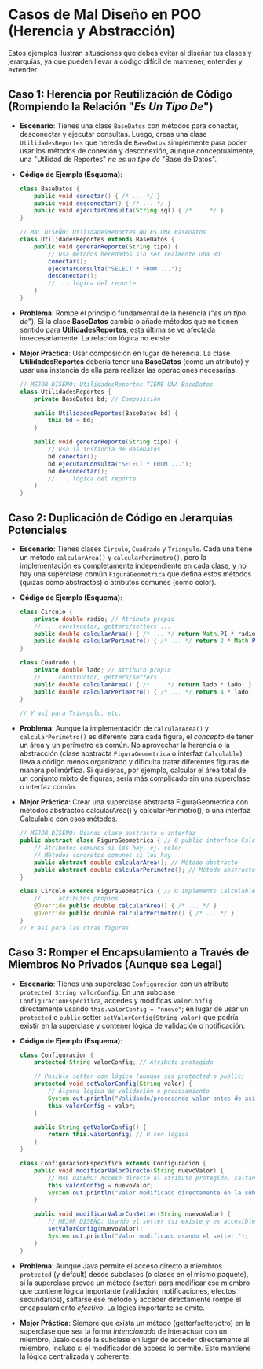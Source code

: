 # Casos de Mal Diseño en POO (Herencia y Abstracción)

Estos ejemplos ilustran situaciones que debes evitar al diseñar tus clases y jerarquías, ya que pueden llevar a código difícil de mantener, entender y extender.

## Caso 1: Herencia por Reutilización de Código (Rompiendo la Relación "_Es Un Tipo De_")

- **Escenario**: Tienes una clase `BaseDatos` con métodos para conectar, desconectar y ejecutar consultas. Luego, creas una clase `UtilidadesReportes` que hereda de `BaseDatos` simplemente para poder usar los métodos de conexión y desconexión, aunque conceptualmente, una "Utilidad de Reportes" _no es un tipo de_ "Base de Datos".
- **Código de Ejemplo (Esquema)**:

    ```Java
    class BaseDatos {
        public void conectar() { /* ... */ }
        public void desconectar() { /* ... */ }
        public void ejecutarConsulta(String sql) { /* ... */ }
    }

    // MAL DISEÑO: UtilidadesReportes NO ES UNA BaseDatos
    class UtilidadesReportes extends BaseDatos {
        public void generarReporte(String tipo) {
            // Usa métodos heredados sin ser realmente una BD
            conectar();
            ejecutarConsulta("SELECT * FROM ...");
            desconectar();
            // ... lógica del reporte ...
        }
    }
    ```

- **Problema**: Rompe el principio fundamental de la herencia ("_es un tipo de_"). Si la clase **BaseDatos** cambia o añade métodos que no tienen sentido para **UtilidadesReportes**, esta última se ve afectada innecesariamente. La relación lógica no existe.
- **Mejor Práctica**: Usar composición en lugar de herencia. La clase **UtilidadesReportes** debería tener una **BaseDatos** (como un atributo) y usar una instancia de ella para realizar las operaciones necesarias.

    ```Java
    // MEJOR DISEÑO: UtilidadesReportes TIENE UNA BaseDatos
    class UtilidadesReportes {
        private BaseDatos bd; // Composición

        public UtilidadesReportes(BaseDatos bd) {
            this.bd = bd;
        }

        public void generarReporte(String tipo) {
            // Usa la instancia de BaseDatos
            bd.conectar();
            bd.ejecutarConsulta("SELECT * FROM ...");
            bd.desconectar();
            // ... lógica del reporte ...
        }
    }
    ```

## Caso 2: Duplicación de Código en Jerarquías Potenciales

- **Escenario**: Tienes clases `Circulo`, `Cuadrado` y `Triangulo`. Cada una tiene un método `calcularArea()` y `calcularPerimetro()`, pero la implementación es completamente independiente en cada clase, y no hay una superclase común `FiguraGeometrica` que defina estos métodos (quizás como abstractos) o atributos comunes (como color).
- **Código de Ejemplo (Esquema)**:

    ```Java
    class Circulo {
        private double radio; // Atributo propio
        // ... constructor, getters/setters ...
        public double calcularArea() { /* ... */ return Math.PI * radio * radio; }
        public double calcularPerimetro() { /* ... */ return 2 * Math.PI * radio; }
    }

    class Cuadrado {
        private double lado; // Atributo propio
        // ... constructor, getters/setters ...
        public double calcularArea() { /* ... */ return lado * lado; }
        public double calcularPerimetro() { /* ... */ return 4 * lado; }
    }

    // Y así para Triangulo, etc.
    ```

- **Problema**: Aunque la implementación de `calcularArea()` y `calcularPerimetro()` es diferente para cada figura, el _concepto_ de tener un área y un perímetro es común. No aprovechar la herencia o la abstracción (clase abstracta `FiguraGeometrica` o interfaz `Calculable`) lleva a código menos organizado y dificulta tratar diferentes figuras de manera polimórfica. Si quisieras, por ejemplo, calcular el área total de un conjunto mixto de figuras, sería más complicado sin una superclase o interfaz común.
- **Mejor Práctica**: Crear una superclase abstracta FiguraGeometrica con métodos abstractos calcularArea() y calcularPerimetro(), o una interfaz Calculable con esos métodos.

    ```Java
    // MEJOR DISEÑO: Usando clase abstracta o interfaz
    public abstract class FiguraGeometrica { // O public interface Calculable { ... }
        // Atributos comunes si los hay, ej. color
        // Métodos concretos comunes si los hay
        public abstract double calcularArea(); // Método abstracto
        public abstract double calcularPerimetro(); // Método abstracto
    }

    class Circulo extends FiguraGeometrica { // O implements Calculable
        // ... atributos propios ...
        @Override public double calcularArea() { /* ... */ }
        @Override public double calcularPerimetro() { /* ... */ }
    }
    // Y así para las otras figuras
    ```

## Caso 3: Romper el Encapsulamiento a Través de Miembros No Privados (Aunque sea Legal)

- **Escenario**: Tienes una superclase `Configuracion` con un atributo `protected String valorConfig`. En una subclase `ConfiguracionEspecifica`, accedes y modificas `valorConfig` directamente usando `this.valorConfig = "nuevo"`; en lugar de usar un `protected` o `public` setter `setValorConfig(String valor)` que podría existir en la superclase y contener lógica de validación o notificación.
- **Código de Ejemplo (Esquema)**:

    ```Java
    class Configuracion {
        protected String valorConfig; // Atributo protegido

        // Posible setter con lógica (aunque sea protected o public)
        protected void setValorConfig(String valor) {
            // Alguna lógica de validación o procesamiento
            System.out.println("Validando/procesando valor antes de asignar...");
            this.valorConfig = valor;
        }

        public String getValorConfig() {
            return this.valorConfig; // O con lógica
        }
    }

    class ConfiguracionEspecifica extends Configuracion {
        public void modificarValorDirecto(String nuevoValor) {
            // MAL DISEÑO: Acceso directo al atributo protegido, saltando el setter
            this.valorConfig = nuevoValor;
            System.out.println("Valor modificado directamente en la subclase.");
        }

        public void modificarValorConSetter(String nuevoValor) {
            // MEJOR DISEÑO: Usando el setter (si existe y es accesible)
            setValorConfig(nuevoValor);
            System.out.println("Valor modificado usando el setter.");
        }
    }
    ```

- **Problema**: Aunque Java permite el acceso directo a miembros `protected` (y default) desde subclases (o clases en el mismo paquete), si la superclase provee un método (setter) para modificar ese miembro que contiene lógica importante (validación, notificaciones, efectos secundarios), saltarse ese método y acceder directamente rompe el encapsulamiento _efectivo_. La lógica importante se omite.
- **Mejor Práctica**: Siempre que exista un método (getter/setter/otro) en la superclase que sea la forma _intencionada_ de interactuar con un miembro, úsalo desde la subclase en lugar de acceder directamente al miembro, incluso si el modificador de acceso lo permite. Esto mantiene la lógica centralizada y coherente.
